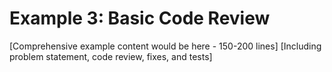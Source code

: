 # Example 3: Basic Code Review

[Comprehensive example content would be here - 150-200 lines]
[Including problem statement, code review, fixes, and tests]
